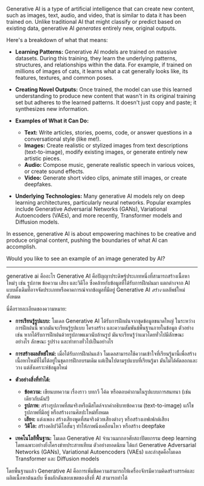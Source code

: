 Generative AI is a type of artificial intelligence that can create new content, such as images, text, audio, and video, that is similar to data it has been trained on. Unlike traditional AI that might classify or predict based on existing data, generative AI *generates* entirely new, original outputs.

Here's a breakdown of what that means:

*   **Learning Patterns:** Generative AI models are trained on massive datasets. During this training, they learn the underlying patterns, structures, and relationships within the data. For example, if trained on millions of images of cats, it learns what a cat generally looks like, its features, textures, and common poses.

*   **Creating Novel Outputs:** Once trained, the model can use this learned understanding to produce new content that wasn't in its original training set but adheres to the learned patterns. It doesn't just copy and paste; it synthesizes new information.

*   **Examples of What it Can Do:**
    *   **Text:** Write articles, stories, poems, code, or answer questions in a conversational style (like me!).
    *   **Images:** Create realistic or stylized images from text descriptions (text-to-image), modify existing images, or generate entirely new artistic pieces.
    *   **Audio:** Compose music, generate realistic speech in various voices, or create sound effects.
    *   **Video:** Generate short video clips, animate still images, or create deepfakes.

*   **Underlying Technologies:** Many generative AI models rely on deep learning architectures, particularly neural networks. Popular examples include Generative Adversarial Networks (GANs), Variational Autoencoders (VAEs), and more recently, Transformer models and Diffusion models.

In essence, generative AI is about empowering machines to be creative and produce original content, pushing the boundaries of what AI can accomplish.

Would you like to see an example of an image generated by AI? 


---
generative ai คืออะไร
Generative AI คือปัญญาประดิษฐ์ประเภทหนึ่งที่สามารถสร้างเนื้อหาใหม่ๆ เช่น รูปภาพ ข้อความ เสียง และวิดีโอ ซึ่งคล้ายกับข้อมูลที่ได้รับการฝึกฝนมา แตกต่างจาก AI แบบดั้งเดิมที่อาจจัดประเภทหรือคาดการณ์จากข้อมูลที่มีอยู่ Generative AI *สร้าง* ผลลัพธ์ใหม่ทั้งหมด

นี่คือรายละเอียดของความหมาย:

*   **การเรียนรู้รูปแบบ:** โมเดล Generative AI ได้รับการฝึกฝนจากชุดข้อมูลขนาดใหญ่ ในระหว่างการฝึกฝนนี้ พวกมันจะเรียนรู้รูปแบบ โครงสร้าง และความสัมพันธ์พื้นฐานภายในข้อมูล ตัวอย่างเช่น หากได้รับการฝึกฝนด้วยรูปภาพแมวนับล้านรูป มันจะเรียนรู้ว่าแมวโดยทั่วไปมีลักษณะอย่างไร ลักษณะ รูปร่าง และท่าทางทั่วไปเป็นอย่างไร

*   **การสร้างผลลัพธ์ใหม่:** เมื่อได้รับการฝึกฝนแล้ว โมเดลสามารถใช้ความเข้าใจที่เรียนรู้มานี้เพื่อสร้างเนื้อหาใหม่ที่ไม่ได้อยู่ในชุดการฝึกอบรมเดิม แต่เป็นไปตามรูปแบบที่เรียนรู้มา มันไม่ได้คัดลอกและวาง แต่สังเคราะห์ข้อมูลใหม่

*   **ตัวอย่างสิ่งที่ทำได้:**
    *   **ข้อความ:** เขียนบทความ เรื่องราว บทกวี โค้ด หรือตอบคำถามในรูปแบบการสนทนา (เช่นเดียวกับฉัน!)
    *   **รูปภาพ:** สร้างรูปภาพที่สมจริงหรือมีสไตล์จากคำอธิบายข้อความ (text-to-image) แก้ไขรูปภาพที่มีอยู่ หรือสร้างงานศิลปะใหม่ทั้งหมด
    *   **เสียง:** แต่งเพลง สร้างเสียงพูดที่สมจริงด้วยเสียงต่างๆ หรือสร้างเอฟเฟกต์เสียง
    *   **วิดีโอ:** สร้างคลิปวิดีโอสั้นๆ ทำให้ภาพนิ่งเคลื่อนไหว หรือสร้าง deepfake

*   **เทคโนโลยีพื้นฐาน:** โมเดล Generative AI จำนวนมากอาศัยสถาปัตยกรรม deep learning โดยเฉพาะอย่างยิ่งโครงข่ายประสาทเทียม ตัวอย่างยอดนิยม ได้แก่ Generative Adversarial Networks (GANs), Variational Autoencoders (VAEs) และล่าสุดคือโมเดล Transformer และ Diffusion models

โดยพื้นฐานแล้ว Generative AI คือการเพิ่มขีดความสามารถให้เครื่องจักรมีความคิดสร้างสรรค์และผลิตเนื้อหาต้นฉบับ ซึ่งผลักดันขอบเขตของสิ่งที่ AI สามารถทำได้


